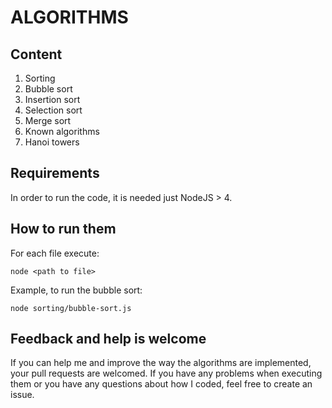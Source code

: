 ALGORITHMS
==========

Content
-------

1. Sorting
  1. Bubble sort
  1. Insertion sort
  1. Selection sort
  1. Merge sort
1. Known algorithms
  1. Hanoi towers

Requirements
------------

In order to run the code, it is needed just NodeJS > 4.

How to run them
---------------

For each file execute:

```
node <path to file>
```

Example, to run the bubble sort:

```
node sorting/bubble-sort.js
```

Feedback and help is welcome
----------------------------

If you can help me and improve the way the algorithms are implemented, your pull requests are welcomed.
If you have any problems when executing them or you have any questions about how I coded, feel free to create an issue.
